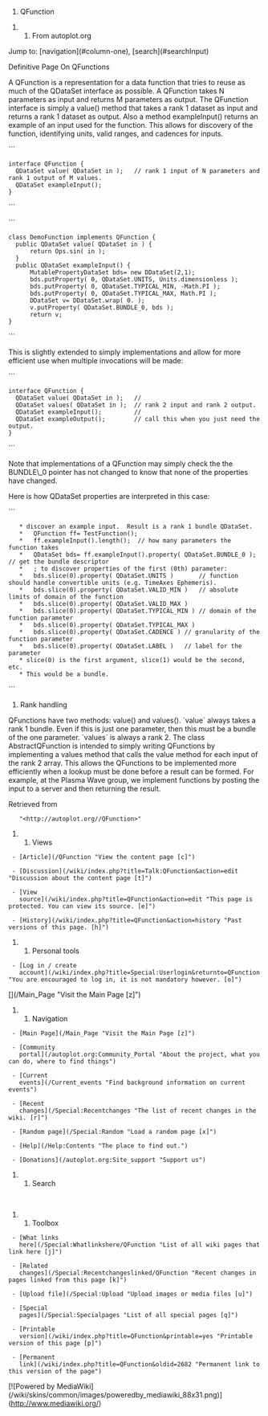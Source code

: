 1.  QFunction

<!-- end list -->

1.  1.  From autoplot.org

Jump to: \[navigation\](\#column-one), \[search\](\#searchInput)

Definitive Page On QFunctions

A QFunction is a representation for a data function that tries to reuse
as much of the QDataSet interface as possible. A QFunction takes N
parameters as input and returns M parameters as output. The QFunction
interface is simply a value() method that takes a rank 1 dataset as
input and returns a rank 1 dataset as output. Also a method
exampleInput() returns an example of an input used for the function.
This allows for discovery of the function, identifying units, valid
ranges, and cadences for inputs.

\`\`\`

```
interface QFunction {
  QDataSet value( QDataSet in );   // rank 1 input of N parameters and rank 1 output of M values.
  QDataSet exampleInput();
}
```
\`\`\`

\`\`\`

```
class DemoFunction implements QFunction {
  public QDataSet value( QDataSet in ) {
      return Ops.sin( in );
  }
  public QDataSet exampleInput() {
      MutablePropertyDataSet bds= new DDataSet(2,1);
      bds.putProperty( 0, QDataSet.UNITS, Units.dimensionless );
      bds.putProperty( 0, QDataSet.TYPICAL_MIN, -Math.PI );
      bds.putProperty( 0, QDataSet.TYPICAL_MAX, Math.PI );
      DDataSet v= DDataSet.wrap( 0. );
      v.putProperty( QDataSet.BUNDLE_0, bds );        
      return v;
}
```
\`\`\`

This is slightly extended to simply implementations and allow for more
efficient use when multiple invocations will be made:

\`\`\`

```
interface QFunction {
  QDataSet value( QDataSet in );   //
  QDataSet values( QDataSet in );  // rank 2 input and rank 2 output.
  QDataSet exampleInput();         // 
  QDataSet exampleOutput();        // call this when you just need the output.
}
```
\`\`\`

Note that implementations of a QFunction may simply check the the
BUNDLE\\\_0 pointer has not changed to know that none of the properties
have changed.

Here is how QDataSet properties are interpreted in this case:

\`\`\`

```
   * discover an example input.  Result is a rank 1 bundle QDataSet.
   *   QFunction ff= TestFunction();
   *   ff.exampleInput().length();  // how many parameters the function takes
   *   QDataSet bds= ff.exampleInput().property( QDataSet.BUNDLE_0 );  // get the bundle descriptor
   *   ; to discover properties of the first (0th) parameter:
   *   bds.slice(0).property( QDataSet.UNITS )       // function should handle convertible units (e.g. TimeAxes Ephemeris).
   *   bds.slice(0).property( QDataSet.VALID_MIN )   // absolute limits of domain of the function
   *   bds.slice(0).property( QDataSet.VALID_MAX )
   *   bds.slice(0).property( QDataSet.TYPICAL_MIN ) // domain of the function parameter
   *   bds.slice(0).property( QDataSet.TYPICAL_MAX )
   *   bds.slice(0).property( QDataSet.CADENCE ) // granularity of the function parameter
   *   bds.slice(0).property( QDataSet.LABEL )   // label for the parameter
   * slice(0) is the first argument, slice(1) would be the second, etc.
   * This would be a bundle.
```
\`\`\`

1.  Rank handling

QFunctions have two methods: value() and values(). \`value\` always
takes a rank 1 bundle. Even if this is just one parameter, then this
must be a bundle of the one parameter. \`values\` is always a rank 2.
The class AbstractQFunction is intended to simply writing QFunctions by
implementing a values method that calls the value method for each input
of the rank 2 array. This allows the QFunctions to be implemented more
efficiently when a lookup must be done before a result can be formed.
For example, at the Plasma Wave group, we implement functions by posting
the input to a server and then returning the result.

Retrieved from

```
   "<http://autoplot.org//QFunction>"
```
1.  1.  Views

```
 - [Article](/QFunction "View the content page [c]")

 - [Discussion](/wiki/index.php?title=Talk:QFunction&action=edit "Discussion about the content page [t]")

 - [View
   source](/wiki/index.php?title=QFunction&action=edit "This page is protected. You can view its source. [e]")

 - [History](/wiki/index.php?title=QFunction&action=history "Past versions of this page. [h]")
```
1.  1.  Personal tools

```
 - [Log in / create
   account](/wiki/index.php?title=Special:Userlogin&returnto=QFunction "You are encouraged to log in, it is not mandatory however. [o]")
```
\[\](/Main\_Page "Visit the Main Page \[z\]")

1.  1.  Navigation

```
 - [Main Page](/Main_Page "Visit the Main Page [z]")

 - [Community
   portal](/autoplot.org:Community_Portal "About the project, what you can do, where to find things")

 - [Current
   events](/Current_events "Find background information on current events")

 - [Recent
   changes](/Special:Recentchanges "The list of recent changes in the wiki. [r]")

 - [Random page](/Special:Random "Load a random page [x]")

 - [Help](/Help:Contents "The place to find out.")

 - [Donations](/autoplot.org:Site_support "Support us")
```
1.  1.  Search

&nbsp;

1.  1.  Toolbox

```
 - [What links
   here](/Special:Whatlinkshere/QFunction "List of all wiki pages that link here [j]")

 - [Related
   changes](/Special:Recentchangeslinked/QFunction "Recent changes in pages linked from this page [k]")

 - [Upload file](/Special:Upload "Upload images or media files [u]")

 - [Special
   pages](/Special:Specialpages "List of all special pages [q]")

 - [Printable
   version](/wiki/index.php?title=QFunction&printable=yes "Printable version of this page [p]")

 - [Permanent
   link](/wiki/index.php?title=QFunction&oldid=2682 "Permanent link to this version of the page")
```
\[\!\[Powered by
MediaWiki\](/wiki/skins/common/images/poweredby\_mediawiki\_88x31.png)\](http://www.mediawiki.org/)

